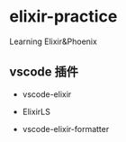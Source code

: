 # elixir-practice
Learning Elixir&amp;Phoenix

## vscode 插件

- vscode-elixir

- ElixirLS

- vscode-elixir-formatter

